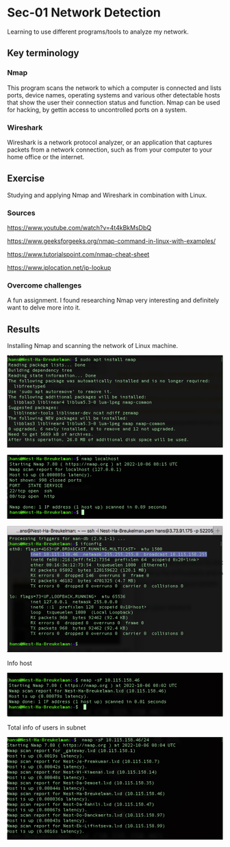 # Sec-01 Network Detection
Learning to use different programs/tools to analyze my network.

## Key terminology
### Nmap
This program scans the network to which a computer is connected and lists ports, device names, operating systems and various other detectable hosts that show the user their connection status and function. Nmap can be used for hacking, by gettin access to uncontrolled ports on a system.

### Wireshark
Wireshark is a network protocol analyzer, or an application that captures packets from a network connection, such as from your computer to your home office or the internet.

## Exercise
Studying and applying Nmap and Wireshark in combination with Linux.

### Sources
https://www.youtube.com/watch?v=4t4kBkMsDbQ

https://www.geeksforgeeks.org/nmap-command-in-linux-with-examples/

https://www.tutorialspoint.com/nmap-cheat-sheet

https://www.iplocation.net/ip-lookup

### Overcome challenges
A fun assignment. I found researching Nmap very interesting and definitely want to delve more into it.

## Results
Installing Nmap and scanning the network of Linux machine.

![nm](https://github.com/Techgrounds-Cloud-9/cloud-9-hansbreukelman/blob/f993dc9cd66f2ad6c0b36c0d93c648f44e3a29a3/00_includes/Week%202/SEC-01%20Download%20Nmap.png)

![nm2](https://github.com/Techgrounds-Cloud-9/cloud-9-hansbreukelman/blob/f993dc9cd66f2ad6c0b36c0d93c648f44e3a29a3/00_includes/Week%202/SEC-01%20Local%20host.png)

![nm2](https://github.com/Techgrounds-Cloud-9/cloud-9-hansbreukelman/blob/f993dc9cd66f2ad6c0b36c0d93c648f44e3a29a3/00_includes/Week%202/SEC-01%20Network%20info.png)

Info host

![nm2](https://github.com/Techgrounds-Cloud-9/cloud-9-hansbreukelman/blob/f993dc9cd66f2ad6c0b36c0d93c648f44e3a29a3/00_includes/Week%202/SEC-01%20Spec%20host.png)

Total info of users in subnet 

![tot](https://github.com/Techgrounds-Cloud-9/cloud-9-hansbreukelman/blob/f993dc9cd66f2ad6c0b36c0d93c648f44e3a29a3/00_includes/Week%202/SEC-01%20Total%20sub.png)

